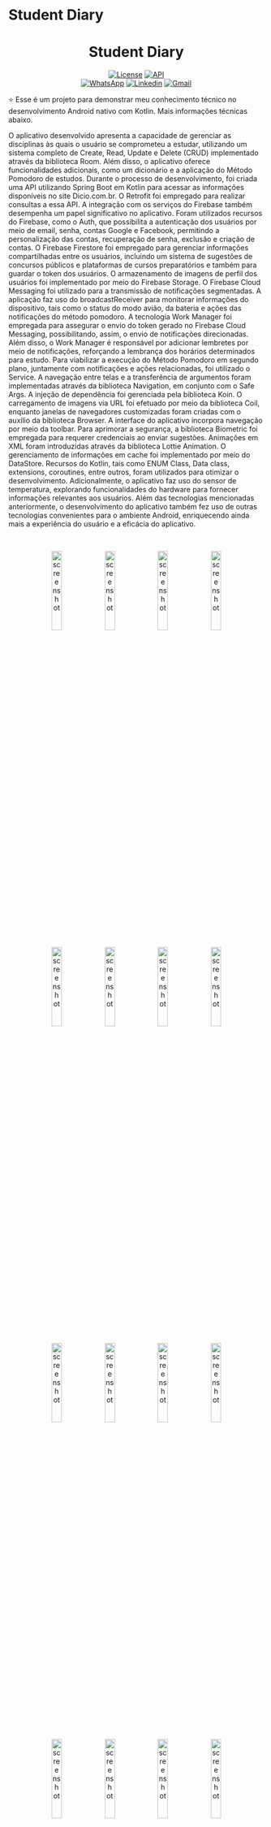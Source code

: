 # Student Diary<h1 align="center">Student Diary</h1>

<p align="center">
   <a href="https://opensource.org/licenses/Apache-2.0"><img alt="License" src="https://img.shields.io/badge/License-Apache%202.0-blue.svg"/></a>
   <a href="https://android-arsenal.com/api?level=27"><img src="https://img.shields.io/badge/API-27%2B-brightgreen.svg?style=flat" border="0" alt="API"></a>
  <br>
  <a href="https://wa.me/+5532998002817"><img alt="WhatsApp" src="https://img.shields.io/badge/WhatsApp-25D366?style=for-the-badge&logo=whatsapp&logoColor=white"/></a>
  <a href="https://www.linkedin.com/in/leonardotissi/"><img alt="Linkedin" src="https://img.shields.io/badge/LinkedIn-0077B5?style=for-the-badge&logo=linkedin&logoColor=white"/></a>
  <a href="mailto:leonardo.tissi.si@gmail.com"><img alt="Gmail" src="https://img.shields.io/badge/Gmail-D14836?style=for-the-badge&logo=gmail&logoColor=white"/></a>
</p>

<p align="center">  

⭐ Esse é um projeto para demonstrar meu conhecimento técnico no desenvolvimento Android nativo com Kotlin. Mais informações técnicas abaixo.

O aplicativo desenvolvido apresenta a capacidade de gerenciar as disciplinas às quais o usuário se comprometeu a estudar, utilizando um sistema completo de Create, Read, Update e Delete (CRUD) implementado através da biblioteca Room. Além disso, o aplicativo oferece funcionalidades adicionais, como um dicionário e a aplicação do Método Pomodoro de estudos. Durante o processo de desenvolvimento, foi criada uma API utilizando Spring Boot em Kotlin para acessar as informações disponíveis no site Dicio.com.br. O Retrofit foi empregado para realizar consultas a essa API. A integração com os serviços do Firebase também desempenha um papel significativo no aplicativo. Foram utilizados recursos do Firebase, como o Auth, que possibilita a autenticação dos usuários por meio de email, senha, contas Google e Facebook, permitindo a personalização das contas, recuperação de senha, exclusão e criação de contas. O Firebase Firestore foi empregado para gerenciar informações compartilhadas entre os usuários, incluindo um sistema de sugestões de concursos públicos e plataformas de cursos preparatórios e também para guardar o token dos usuários. O armazenamento de imagens de perfil dos usuários foi implementado por meio do Firebase Storage. O Firebase Cloud Messaging foi utilizado para a transmissão de notificações segmentadas. A aplicação faz uso do broadcastReceiver para monitorar informações do dispositivo, tais como o status do modo avião, da bateria e ações das notificações do método pomodoro. A tecnologia Work Manager foi empregada para assegurar o envio do token gerado no Firebase Cloud Messaging, possibilitando, assim, o envio de notificações direcionadas. Além disso, o Work Manager é responsável por adicionar lembretes por meio de notificações, reforçando a lembrança dos horários determinados para estudo. Para viabilizar a execução do Método Pomodoro em segundo plano, juntamente com notificações e ações relacionadas, foi utilizado o Service. A navegação entre telas e a transferência de argumentos foram implementadas através da biblioteca Navigation, em conjunto com o Safe Args. A injeção de dependência foi gerenciada pela biblioteca Koin. O carregamento de imagens via URL foi efetuado por meio da biblioteca Coil, enquanto janelas de navegadores customizadas foram criadas com o auxílio da biblioteca Browser. A interface do aplicativo incorpora navegação por meio da toolbar. Para aprimorar a segurança, a biblioteca Biometric foi empregada para requerer credenciais ao enviar sugestões. Animações em XML foram introduzidas através da biblioteca Lottie Animation. O gerenciamento de informações em cache foi implementado por meio do DataStore. Recursos do Kotlin, tais como ENUM Class, Data class, extensions, coroutines, entre outros, foram utilizados para otimizar o desenvolvimento. Adicionalmente, o aplicativo faz uso do sensor de temperatura, explorando funcionalidades do hardware para fornecer informações relevantes aos usuários.
Além das tecnologias mencionadas anteriormente, o desenvolvimento do aplicativo também fez uso de outras tecnologias convenientes para o ambiente Android, enriquecendo ainda mais a experiência do usuário e a eficácia do aplicativo.

</p>

</br>

<p float="left" align="center">
<img alt = "screenshot" width = "20%" src = "arquivos_readme/screenshot/login.png">
<img alt = "screenshot" width = "20%" src = "arquivos_readme/screenshot/google_login.png">
<img alt = "screenshot" width = "20%" src = "arquivos_readme/screenshot/forgot_password.png">
<img alt = "screenshot" width = "20%" src = "arquivos_readme/screenshot/register.png">
<img alt = "screenshot" width = "20%" src = "arquivos_readme/screenshot/drawer.png">
<img alt = "screenshot" width = "20%" src = "arquivos_readme/screenshot/update_img.png">
<img alt = "screenshot" width = "20%" src = "arquivos_readme/screenshot/disciplines.png">
<img alt = "screenshot" width = "20%" src = "arquivos_readme/screenshot/disciplines_menu.png">
<img alt = "screenshot" width = "20%" src = "arquivos_readme/screenshot/details.png">
<img alt = "screenshot" width = "20%" src = "arquivos_readme/screenshot/form.png">
<img alt = "screenshot" width = "20%" src = "arquivos_readme/screenshot/dialog_form.png">
<img alt = "screenshot" width = "20%" src = "arquivos_readme/screenshot/timer_picker.png">
<img alt = "screenshot" width = "20%" src = "arquivos_readme/screenshot/data_picker.png">
<img alt = "screenshot" width = "20%" src = "arquivos_readme/screenshot/dialog_add.png">
<img alt = "screenshot" width = "20%" src = "arquivos_readme/screenshot/dialog_remove.png">
<img alt = "screenshot" width = "20%" src = "arquivos_readme/screenshot/dictionary.png">
<img alt = "screenshot" width = "20%" src = "arquivos_readme/screenshot/search.png">
<img alt = "screenshot" width = "20%" src = "arquivos_readme/screenshot/rating.png">
<img alt = "screenshot" width = "20%" src = "arquivos_readme/screenshot/pomodoro.png">
<img alt = "screenshot" width = "20%" src = "arquivos_readme/screenshot/select_pomodoro_cycles.png">
<img alt = "screenshot" width = "20%" src = "arquivos_readme/screenshot/logout.png">
<img alt = "screenshot" width = "20%" src = "arquivos_readme/screenshot/public_tender.png">
<img alt = "screenshot" width = "20%" src = "arquivos_readme/screenshot/about.png">



</p>


Faça o download da <a href="/app/release/app-release.apk?raw=true">APK diretamente</a>. Você pode ver <a href="https://www.google.com/search?q=como+instalar+um+apk+no+android">aqui</a> como instalar uma APK no seu aparelho android.

## Tecnologias usadas e bibliotecas de código aberto

- Minimum SDK level 27
- [Linguagem Kotlin](https://kotlinlang.org/)

- Jetpack
  - Lifecycle: Observe os ciclos de vida do Android e manipule os estados da interface do usuário após as alterações do ciclo de vida.
  - ViewModel: Gerencia o detentor de dados relacionados à interface do usuário e o ciclo de vida. Permite que os dados sobrevivam a alterações de configuração, como rotações de tela.
  - ViewBinding: Liga os componentes do XML no Kotlin através de uma classe que garante segurança de tipo e outras vantagens.
  - Custom Views: View customizadas feitas do zero usando XML.
  - LifecycleScope: Para execuções em coroutine.
  - DataStore: Armazenamento de dados em cache.
  - View Binding - Gerenciar views.
  - Fragment 
  - Navigation - Criação e estruturação da IU do app, gerenciando links diretos e navegação entre telas.
  - Room - Criação e gerenciamento de dados persistentes em um banco de dados SQLite
  - Work Manager - Gerenciar tarefas em segundo plano baseadas em restrições
  - Biometric - Autenticação com biometria ou credenciais do dispositivo
  - Browser - Exibir páginas da web no navegador padrão do usuário
  - Coroutines
  

 
- Arquitetura
  - MVVM (View - ViewModel - Model)
  - Comunicação da ViewModel com a View através de LiveData
  - Repositórios para comunicação entre o viewModel e o Retrofit
  

- Bibliotecas
  - [Firebase:](https://firebase.google.com/) Conjunto de serviços da Google fortemente indicados para o desenvolvimento Android.
  - [Retrofit2:](https://github.com/square/retrofit) Para realizar requisições seguindo o padrão HTTP.
  - [Koin:](https://insert-koin.io/) Para Injeção de dependência
  - [Coil:](https://github.com/coil-kt/coil) Para load de imagens a partir da URL.
  - [Lottie Animation:](https://lottiefiles.com/) Animações para XML.
  - [Google auth:](https://firebase.google.com/docs/auth/android/google-signin?hl=pt-br) Autenticação através da conta Google.
  - [Facebook auth:](https://developers.facebook.com/docs/facebook-login/overview) Autenticação através da conta Google

 
 

## Arquitetura

**Student Diary** utiliza a arquitetura MVVM e o padrão de Repositories, que segue as [recomendações oficiais do Google](https://developer.android.com/topic/architecture).
</br></br>

<div align="center" style=" width: 100%; background-color: white; ">
<img alt = "screenshot" width = "50%" src = "arquivos_readme/arquitetura.png">
</div>
<br>

## API Utilizada

- [Dicionário API:](https://github.com/DevLeonardoTissi/DicionarioAPI)  Api feita por mim capaz de realizar consultas ao site Dicio.com.br


## Features
### Firebase Services
### Room database
### Work manager
### Services
### Broadcast Receiver
### Data Store
### Material Design Components
### View Binding
### Navigation

<br>

<div align="center" style=" width: 100%; display: inline-block;  justify-content: space-between;">
  
<img src="arquivos_Readme/gif/00.gif" width="25%"/>
<img src="arquivos_Readme/gif/01.gif" width="25%"/>
<img src="arquivos_Readme/gif/02.gif" width="25%"/>
<img src="arquivos_Readme/gif/03.gif" width="25%"/>
<img src="arquivos_Readme/gif/04.gif" width="25%"/>
<img src="arquivos_Readme/gif/05.gif" width="25%"/>
<img src="arquivos_Readme/gif/06.gif" width="25%"/>
<img src="arquivos_Readme/gif/07.gif" width="25%"/>
<img src="arquivos_Readme/gif/08.gif" width="25%"/>
<img src="arquivos_Readme/gif/09.gif" width="25%"/>
<img src="arquivos_Readme/gif/10.gif" width="25%"/>
<img src="arquivos_Readme/gif/11.gif" width="25%"/>
<img src="arquivos_Readme/gif/12.gif" width="25%"/>
<img src="arquivos_Readme/gif/13.gif" width="25%"/>
<img src="arquivos_Readme/gif/14.gif" width="25%"/>
<img src="arquivos_Readme/gif/15.gif" width="25%"/>

</div>


# Licença

```xml
Copyright [2023] [Leonardo Tissi]

Licensed under the Apache License, Version 2.0 (the "License");
you may not use this file except in compliance with the License.
You may obtain a copy of the License at

  http://www.apache.org/licenses/LICENSE-2.0

Unless required by applicable law or agreed to in writing, software
distributed under the License is distributed on an "AS IS" BASIS,
WITHOUT WARRANTIES OR CONDITIONS OF ANY KIND, either express or implied.
See the License for the specific language governing permissions and
limitations under the License.
```
